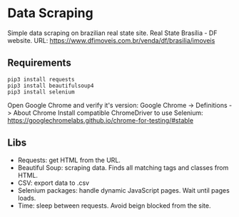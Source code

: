 # Data Scraping
Simple data scraping on brazilian real state site. Real State Brasília - DF website.
URL: https://www.dfimoveis.com.br/venda/df/brasilia/imoveis

## Requirements
```
pip3 install requests
pip3 install beautifulsoup4
pip3 install selenium
```
Open Google Chrome and verify it's version: Google Chrome -> Definitions -> About Chrome
Install compatible ChromeDriver to use Selenium: https://googlechromelabs.github.io/chrome-for-testing/#stable

## Libs
- Requests: get HTML from the URL.
- Beautiful Soup: scraping data. Finds all matching tags and classes from HTML.
- CSV: export data to .csv
- Selenium packages: handle dynamic JavaScript pages. Wait until pages loads.
- Time: sleep between requests. Avoid beign blocked from the site.
